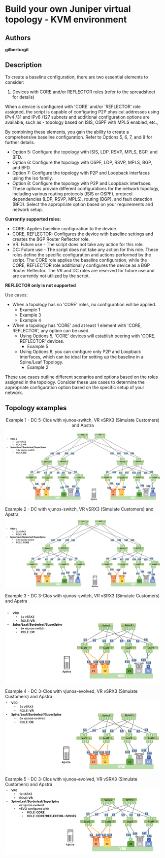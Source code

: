# Build your own Juniper virtual topology - KVM environment

## Authors

**gilbertorgit**

## Description
To create a baseline configuration, there are two essential elements to consider:
1. Devices with CORE and/or REFLECTOR roles (refer to the spreadsheet for details)

When a device is configured with 'CORE' and/or 'REFLECTOR' role assigned, the script is capable of configuring P2P physical addresses using IPv4 /31 and IPv6 /127 subnets and additional configuration options are available, such as - topology based on ISIS, OSPF with MPLS enabled, etc., 

By combining these elements, you gain the ability to create a comprehensive baseline configuration. 
Refer to Options 5, 6, 7, and 8 for further details.

* Option 5: Configure the topology with ISIS, LDP, RSVP, MPLS, BGP, and BFD.
* Option 6: Configure the topology with OSPF, LDP, RSVP, MPLS, BGP, and BFD.
* Option 7: Configure the topology with P2P and Loopback interfaces using the iso family.
* Option 8: Configure the topology with P2P and Loopback interfaces.
These options provide different configurations for the network topology, including various routing protocols (ISIS or OSPF), protocol dependencies (LDP, RSVP, MPLS), routing (BGP), and fault detection (BFD). 
Select the appropriate option based on your requirements and network setup.

**Currently supported roles:**
* CORE: Applies baseline configuration to the device.
* CORE, REFLECTOR: Configures the device with baseline settings and creates the BGP Router Reflector role.
* VR: Future use - The script does not take any action for this role.
* DC: Future use - The script does not take any action for this role.
These roles define the specific configuration and actions performed by the script. 
The CORE role applies the baseline configuration, while the CORE, REFLECTOR role additionally configures the device as a BGP Router Reflector. 
The VR and DC roles are reserved for future use and are currently not utilized by the script.

**REFLECTOR only is not supported** 

Use cases:
* When a topology has no 'CORE' roles, no configuration will be applied. 
  * Example 1
  * Example 3
  * Example 4
* When a topology has 'CORE' and at least 1 element with 'CORE, REFLECTOR', any option can be used. 
  * Using Options 5, 'CORE' devices will establish peering with 'CORE, REFLECTOR' devices.
    * Example 5
  * Using Options 8, you can configure only P2P and Loopback interfaces, which can be ideal for setting up the baseline in a Spine/Leaf Topology. 
    * Example 2

These use cases outline different scenarios and options based on the roles assigned in the topology. 
Consider these use cases to determine the appropriate configuration option based on the specific setup of your network.

## Topology examples

<p align="center">
  Example 1 - DC 5-Clos with vjunos-switch, VR vSRX3 (Simulate Customers) and Apstra
  <img src="https://github.com/gilbertorgit/vjunos_kvm/blob/main/lab1_byot/images/example1.png">
  
  Example 2 - DC with vjunos-switch, VR vSRX3 (Simulate Customers) and Apstra
  <img src="https://github.com/gilbertorgit/vjunos_kvm/blob/main/lab1_byot/images/example2.png">

  Example 3 - DC 3-Clos with vjunos-switch, VR vSRX3 (Simulate Customers) and Apstra
  <img src="https://github.com/gilbertorgit/vjunos_kvm/blob/main/lab1_byot/images/example3.png">

  Example 4 - DC 3-Clos with vjunos-evolved, VR vSRX3 (Simulate Customers) and Apstra
  <img src="https://github.com/gilbertorgit/vjunos_kvm/blob/main/lab1_byot/images/example4.png">

  Example 5 - DC 3-Clos with vjunos-evolved, VR vSRX3 (Simulate Customers) and Apstra
  <img src="https://github.com/gilbertorgit/vjunos_kvm/blob/main/lab1_byot/images/example5.png">
</p>